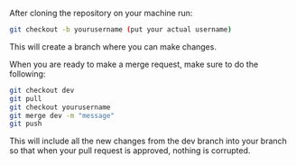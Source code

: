 After cloning the repository on your machine run:
```bash
git checkout -b yourusername (put your actual username)
```

This will create a branch where you can make changes.

When you are ready to make a merge request, make sure to do the following:
```bash
git checkout dev
git pull
git checkout yourusername
git merge dev -m "message"
git push
```

This will include all the new changes from the dev branch into your branch so that when your pull request is approved, nothing is corrupted.